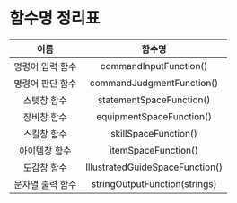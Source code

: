 # 함수명 정리표

| 이름 | 함수명 |
| :---: | :---: |
| 명령어 입력 함수 | commandInputFunction() |
| 명령어 판단 함수 | commandJudgmentFunction() |
| 스텟창 함수 | statementSpaceFunction() |
| 장비창 함수 | equipmentSpaceFunction() |
| 스킬창 함수 | skillSpaceFunction() |
| 아이템창 함수 | itemSpaceFunction() |
| 도감창 함수 | IllustratedGuideSpaceFunction() |
| 문자열 출력 함수 | stringOutputFunction(strings) |
